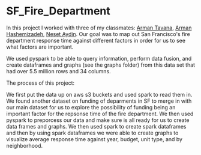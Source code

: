 # SF_Fire_Department

In this project I worked with three of my classmates: [Arman Tavana](https://github.com/armantavanaa), [Arman Hashemizadeh](https://github.com/ahashemiz), [Neset Aydin](https://github.com/nesayd). Our goal was to map out San Francisco's fire department response time against different factors in order for us to see what factors are important.

We used pyspark to be able to query information, perform data fusion, and create dataframes and graphs (see the graphs folder) from this data set that had over 5.5 million rows and 34 columns.

The process of this project:

We first put the data up on aws s3 buckets and used spark to read them in.
We found another dataset on funding of deparments in SF to merge in with our main dataset for us to explore the possibility of funding being an important factor for the repsonse time of the fire department.
We then used pyspark to preporcess our data and make sure is all ready for us to create data frames and graphs.
We then used spark to create spark dataframes and then by using spark dataframes we were able to create graphs to visualize average response time against year, budget, unit type, and by neighborhood.
